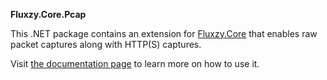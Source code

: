 **Fluxzy.Core.Pcap**

This .NET package contains an extension for [Fluxzy.Core](https://www.nuget.org/packages/Fluxzy.Core) that enables raw packet captures along with HTTP(S) captures.

Visit [the documentation page](https://www.fluxzy.io/resources/core/fluxzy-net-packages) to learn more on how to use it. 
